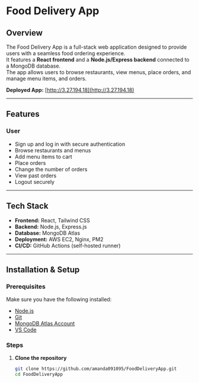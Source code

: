 # Food Delivery App

## Overview
The Food Delivery App is a full-stack web application designed to provide users with a seamless food ordering experience.  
It features a **React frontend** and a **Node.js/Express backend** connected to a MongoDB database.  
The app allows users to browse restaurants, view menus, place orders, and manage menu items, and orders.

**Deployed App:** [http://3.27.194.18](http://3.27.194.18)  

---

## Features

### User
- Sign up and log in with secure authentication
- Browse restaurants and menus
- Add menu items to cart
- Place orders
- Change the number of orders
- View past orders
- Logout securely

---

## Tech Stack
- **Frontend:** React, Tailwind CSS
- **Backend:** Node.js, Express.js
- **Database:** MongoDB Atlas
- **Deployment:** AWS EC2, Nginx, PM2
- **CI/CD:** GitHub Actions (self-hosted runner)

---

## Installation & Setup

### Prerequisites
Make sure you have the following installed:
- [Node.js](https://nodejs.org/en/)
- [Git](https://git-scm.com/)
- [MongoDB Atlas Account](https://account.mongodb.com/)
- [VS Code](https://code.visualstudio.com/)

### Steps
1. **Clone the repository**
   ```bash
   git clone https://github.com/amanda091095/FoodDeliveryApp.git
   cd FoodDeliveryApp
